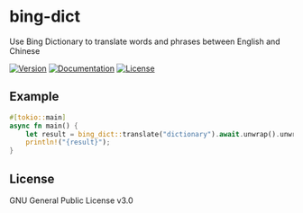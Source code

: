 # bing-dict

Use Bing Dictionary to translate words and phrases between English and Chinese

[![Version](https://img.shields.io/crates/v/bing-dict.svg?style=flat)](https://crates.io/crates/bing-dict)
[![Documentation](https://img.shields.io/badge/docs-release-brightgreen.svg?style=flat)](https://docs.rs/bing-dict)
[![License](https://img.shields.io/crates/l/bing-dict.svg?style=flat)](https://github.com/EAimTY/bing-dict-rs/blob/master/LICENSE)

## Example

```rust
#[tokio::main]
async fn main() {
    let result = bing_dict::translate("dictionary").await.unwrap().unwrap();
    println!("{result}");
}
```

## License

GNU General Public License v3.0
